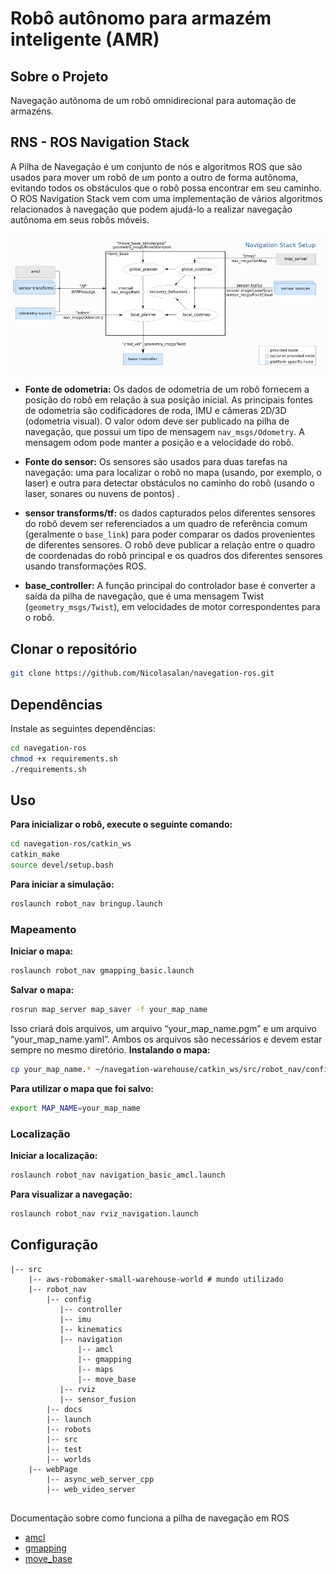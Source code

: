 # Robô autônomo para armazém inteligente (AMR)

## **Sobre o Projeto**
Navegação autônoma de um robô omnidirecional para automação de armazéns. 

## RNS - ROS Navigation Stack
A Pilha de Navegação é um conjunto de nós e algoritmos ROS que são usados ​​para mover um robô de um ponto a outro de forma autônoma, evitando todos os obstáculos que o robô possa encontrar em seu caminho. O ROS Navigation Stack vem com uma implementação de vários algoritmos relacionados à navegação que podem ajudá-lo a realizar navegação autônoma em seus robôs móveis.

![RNS](/catkin_ws/src/robot_nav/docs/rns.png)

* **Fonte de odometria:** Os dados de odometria de um robô fornecem a posição do robô em relação à sua posição inicial. As principais fontes de odometria são codificadores de roda, IMU e câmeras 2D/3D (odometria visual). O valor odom deve ser publicado na pilha de navegação, que possui um tipo de mensagem `nav_msgs/Odometry`. A mensagem odom pode manter a posição e a velocidade do robô.

* **Fonte do sensor:** Os sensores são usados ​​para duas tarefas na navegação: uma para localizar o robô no mapa (usando, por exemplo, o laser) e outra para detectar obstáculos no caminho do robô (usando o laser, sonares ou nuvens de pontos) .

* **sensor transforms/tf:** os dados capturados pelos diferentes sensores do robô devem ser referenciados a um quadro de referência comum (geralmente o `base_link`) para poder comparar os dados provenientes de diferentes sensores. O robô deve publicar a relação entre o quadro de coordenadas do robô principal e os quadros dos diferentes sensores usando transformações ROS.
 
* **base_controller:** A função principal do controlador base é converter a saída da pilha de navegação, que é uma mensagem Twist (`geometry_msgs/Twist`), em velocidades de motor correspondentes para o robô.
## Clonar o repositório
```bash
git clone https://github.com/Nicolasalan/navegation-ros.git
```
## **Dependências**
Instale as seguintes dependências:
```bash
cd navegation-ros
chmod +x requirements.sh
./requirements.sh
```
## **Uso**
**Para inicializar o robô, execute o seguinte comando:**
```bash
cd navegation-ros/catkin_ws
catkin_make
source devel/setup.bash
```
**Para iniciar a simulação:**
```bash
roslaunch robot_nav bringup.launch
```
### Mapeamento
**Iniciar o mapa:**
```bash
roslaunch robot_nav gmapping_basic.launch
```
**Salvar o mapa:**
```bash
rosrun map_server map_saver -f your_map_name
```
Isso criará dois arquivos, um arquivo “your_map_name.pgm” e um arquivo “your_map_name.yaml”. Ambos os arquivos são necessários e devem estar sempre no mesmo diretório.
**Instalando o mapa:**
```bash
cp your_map_name.* ~/navegation-warehouse/catkin_ws/src/robot_nav/configs/navigation/maps/
```
**Para utilizar o mapa que foi salvo:**
```bash
export MAP_NAME=your_map_name
```
### Localização
**Iniciar a localização:**
```bash
roslaunch robot_nav navigation_basic_amcl.launch
```
**Para visualizar a navegação:**
```bash
roslaunch robot_nav rviz_navigation.launch
```

## **Configuração**
```
|-- src
    |-- aws-robomaker-small-warehouse-world # mundo utilizado
    |-- robot_nav
        |-- config
           |-- controller 
           |-- imu
           |-- kinematics
           |-- navigation
               |-- amcl
               |-- gmapping
               |-- maps
               |-- move_base
           |-- rviz
           |-- sensor_fusion
        |-- docs
        |-- launch
        |-- robots
        |-- src
        |-- test
        |-- worlds
    |-- webPage
        |-- async_web_server_cpp
        |-- web_video_server
        
```
Documentação sobre como funciona a pilha de navegação em ROS
* [amcl](https://github.com/Nicolasalan/navegation-ros/tree/main/catkin_ws/src/robot_nav/configs/navigation/amcl)
* [gmapping](https://github.com/Nicolasalan/navegation-ros/tree/main/catkin_ws/src/robot_nav/configs/navigation/gmapping)
* [move_base](https://github.com/Nicolasalan/navegation-ros/tree/main/catkin_ws/src/robot_nav/configs/navigation/gmapping)
